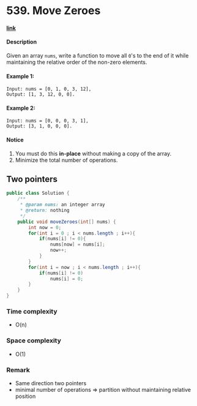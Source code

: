 # 539. Move Zeroes

#### [link](https://www.lintcode.com/problem/move-zeroes/description)

#### Description
Given an array `nums`, write a function to move all `0`'s to the end of it while maintaining the relative order of the non-zero elements.

#### Example 1:
```
Input: nums = [0, 1, 0, 3, 12],
Output: [1, 3, 12, 0, 0].
```
#### Example 2:
```
Input: nums = [0, 0, 0, 3, 1],
Output: [3, 1, 0, 0, 0].
```

#### Notice
1. You must do this **in-place** without making a copy of the array.
2. Minimize the total number of operations.

## Two pointers
```java
public class Solution {
    /**
     * @param nums: an integer array
     * @return: nothing
     */
    public void moveZeroes(int[] nums) {
        int now = 0;
        for(int i = 0 ; i < nums.length ; i++){
            if(nums[i] != 0){
                nums[now] = nums[i];
                now++;
            }
        }
        for(int i = now ; i < nums.length ; i++){
            if(nums[i] != 0)
                nums[i] = 0;
        }
    }
}
```
### Time complexity
* O(n)
### Space complexity
* O(1)
### Remark
* Same direction two pointers
* minimal number of operations => partition without maintaining relative position